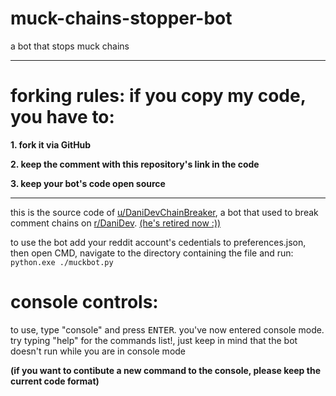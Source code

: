 # muck-chains-stopper-bot
a bot that stops muck chains

---
# forking rules: if you copy my code, you have to:
**1. fork it via GitHub**

**2. keep the comment with this repository's link in the code**

**3. keep your bot's code open source**


---

this is the source code of [u/DaniDevChainBreaker](https://www.reddit.com/user/DaniDevChainBreaker/), a bot that used to break comment chains on [r/DaniDev](https://www.reddit.com/r/danidev). [(he's retired now :))](https://www.reddit.com/r/DaniDev/comments/uhbkfs/udanidevchainbreaker_is_officially_down_its_been/)

to use the bot add your reddit account's cedentials to preferences.json, then open CMD, navigate to the directory containing the file and run:
<code>python.exe ./muckbot.py</code>
# console controls:

to use, type "console" and press <kbd>ENTER</kbd>. you've now entered console mode. try typing "help" for the commands list!, just keep in mind that the bot doesn't run while you are in console mode

**(if you want to contibute a new command to the console, please keep the current code format)**
